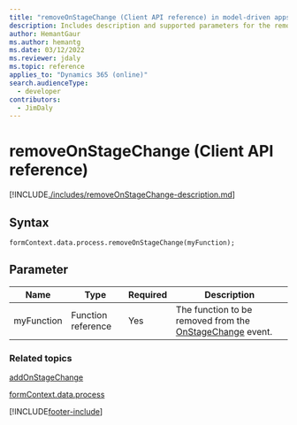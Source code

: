 ```yaml
---
title: "removeOnStageChange (Client API reference) in model-driven apps| MicrosoftDocs"
description: Includes description and supported parameters for the removeOnStageChange method.
author: HemantGaur
ms.author: hemantg
ms.date: 03/12/2022
ms.reviewer: jdaly
ms.topic: reference
applies_to: "Dynamics 365 (online)"
search.audienceType: 
  - developer
contributors:
  - JimDaly
---
```

# removeOnStageChange (Client API reference)

[!INCLUDE[./includes/removeOnStageChange-description.md](./includes/removeOnStageChange-description.md)]

## Syntax

`formContext.data.process.removeOnStageChange(myFunction);`

## Parameter

|Name|Type|Required|Description|
|--|--|--|--|
|myFunction|Function reference|Yes|The function to be removed from the [OnStageChange](../../events/onstagechange.md) event.|

### Related topics

[addOnStageChange](addOnStageChange.md)
 
[formContext.data.process](../../formContext-data-process.md)
 




[!INCLUDE[footer-include](../../../../../../includes/footer-banner.md)]
